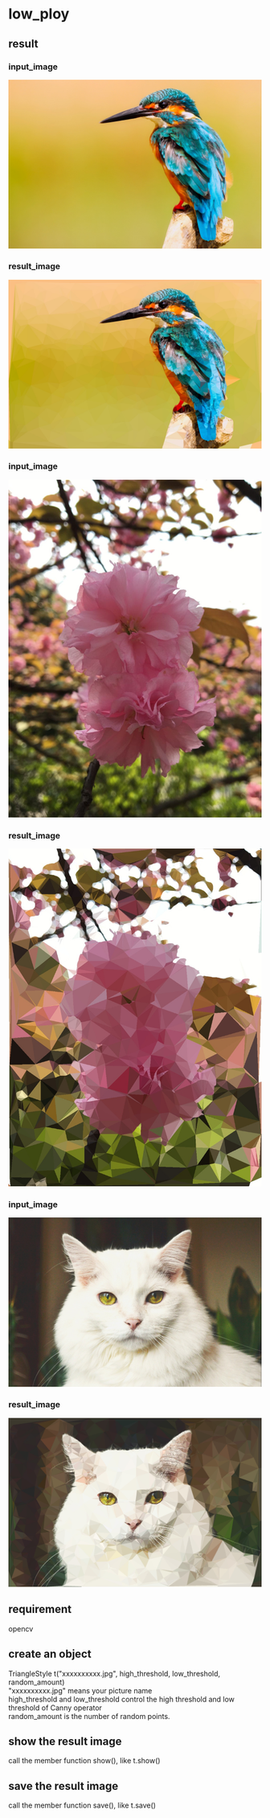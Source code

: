 # low_ploy
## result
### input_image
![](input_image2.jpg)
### result_image
![](result_image2.jpg)
### input_image
![](input_image5.jpg)
### result_image
![](result_image5.jpg)
### input_image
![](input_image7.jpg)
### result_image
![](result_image7.jpg)
## requirement
opencv
## create an object
TriangleStyle t("xxxxxxxxxx.jpg", high_threshold, low_threshold, random_amount)<br>
"xxxxxxxxxx.jpg" means your picture name<br>
high_threshold and low_threshold control the high threshold and low threshold of Canny operator<br>
random_amount is the number of random points.<br>
## show the result image
call the member function show(), like t.show()
## save the result image
call the member function save(), like t.save()
